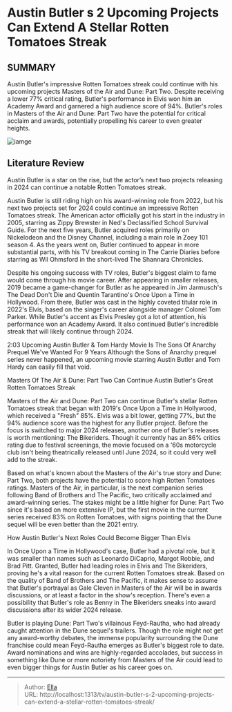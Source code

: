 # Austin Butler s 2 Upcoming Projects Can Extend A Stellar Rotten Tomatoes Streak


## SUMMARY 



  Austin Butler&#39;s impressive Rotten Tomatoes streak could continue with his upcoming projects Masters of the Air and Dune: Part Two.   Despite receiving a lower 77% critical rating, Butler&#39;s performance in Elvis won him an Academy Award and garnered a high audience score of 94%.   Butler&#39;s roles in Masters of the Air and Dune: Part Two have the potential for critical acclaim and awards, potentially propelling his career to even greater heights.  

![iamge](https://static1.srcdn.com/wordpress/wp-content/uploads/2023/12/austin-butler-s-2-upcoming-projects-can-extend-a-stellar-rotten-tomatoes-streak.jpg)

## Literature Review
Austin Butler is a star on the rise, but the actor’s next two projects releasing in 2024 can continue a notable Rotten Tomatoes streak.




Austin Butler is still riding high on his award-winning role from 2022, but his next two projects set for 2024 could continue an impressive Rotten Tomatoes streak. The American actor officially got his start in the industry in 2005, starring as Zippy Brewster in Ned&#39;s Declassified School Survival Guide. For the next five years, Butler acquired roles primarily on Nickelodeon and the Disney Channel, including a main role in Zoey 101 season 4. As the years went on, Butler continued to appear in more substantial parts, with his TV breakout coming in The Carrie Diaries before starring as Wil Ohmsford in the short-lived The Shannara Chronicles.




Despite his ongoing success with TV roles, Butler&#39;s biggest claim to fame would come through his movie career. After appearing in smaller releases, 2019 became a game-changer for Butler as he appeared in Jim Jarmusch&#39;s The Dead Don&#39;t Die and Quentin Tarantino&#39;s Once Upon a Time in Hollywood. From there, Butler was cast in the highly coveted titular role in 2022&#39;s Elvis, based on the singer&#39;s career alongside manager Colonel Tom Parker. While Butler&#39;s accent as Elvis Presley got a lot of attention, his performance won an Academy Award. It also continued Butler&#39;s incredible streak that will likely continue through 2024.

  2:03                       Upcoming Austin Butler &amp; Tom Hardy Movie Is The Sons Of Anarchy Prequel We&#39;ve Wanted For 9 Years   Although the Sons of Anarchy prequel series never happened, an upcoming movie starring Austin Butler and Tom Hardy can easily fill that void.    


 Masters Of The Air &amp; Dune: Part Two Can Continue Austin Butler&#39;s Great Rotten Tomatoes Streak 
          




Masters of the Air and Dune: Part Two can continue Butler&#39;s stellar Rotten Tomatoes streak that began with 2019&#39;s Once Upon a Time in Hollywood, which received a &#34;Fresh&#34; 85%. Elvis was a bit lower, getting 77%, but the 94% audience score was the highest for any Butler project. Before the focus is switched to major 2024 releases, another one of Butler&#39;s releases is worth mentioning: The Bikeriders. Though it currently has an 86% critics rating due to festival screenings, the movie focused on a &#39;60s motorcycle club isn&#39;t being theatrically released until June 2024, so it could very well add to the streak.

Based on what&#39;s known about the Masters of the Air&#39;s true story and Dune: Part Two, both projects have the potential to score high Rotten Tomatoes ratings. Masters of the Air, in particular, is the next companion series following Band of Brothers and The Pacific, two critically acclaimed and award-winning series. The stakes might be a little higher for Dune: Part Two since it&#39;s based on more extensive IP, but the first movie in the current series received 83% on Rotten Tomatoes, with signs pointing that the Dune sequel will be even better than the 2021 entry.






 How Austin Butler&#39;s Next Roles Could Become Bigger Than Elvis 
          

In Once Upon a Time in Hollywood&#39;s case, Butler had a pivotal role, but it was smaller than names such as Leonardo DiCaprio, Margot Robbie, and Brad Pitt. Granted, Butler had leading roles in Elvis and The Bikeriders, proving he&#39;s a vital reason for the current Rotten Tomatoes streak. Based on the quality of Band of Brothers and The Pacific, it makes sense to assume that Butler&#39;s portrayal as Gale Cleven in Masters of the Air will be in awards discussions, or at least a factor in the show&#39;s reception. There&#39;s even a possibility that Butler&#39;s role as Benny in The Bikeriders sneaks into award discussions after its wider 2024 release.

Butler is playing Dune: Part Two&#39;s villainous Feyd-Rautha, who had already caught attention in the Dune sequel&#39;s trailers. Though the role might not get any award-worthy debates, the immense popularity surrounding the Dune franchise could mean Feyd-Rautha emerges as Butler&#39;s biggest role to date. Award nominations and wins are highly-regarded accolades, but success in something like Dune or more notoriety from Masters of the Air could lead to even bigger things for Austin Butler as his career goes on.






---

> Author: [Ella](https://instagram.hk.cn/)  
> URL: http://localhost:1313/tv/austin-butler-s-2-upcoming-projects-can-extend-a-stellar-rotten-tomatoes-streak/  

